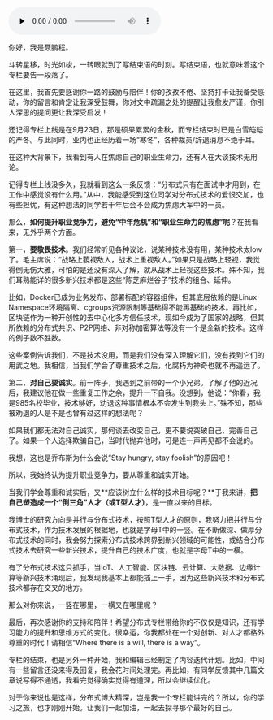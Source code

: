 <audio id="audio" title="结束语 | 为什么说提升职业竞争力要从尊重、诚实开始？" controls="" preload="none"><source id="mp3" src="https://static001.geekbang.org/resource/audio/d1/a0/d157da69fa8ed411ce7972954cab84a0.mp3"></audio>

你好，我是聂鹏程。

斗转星移，时光如梭，一转眼就到了写结束语的时刻。写结束语，也就意味着这个专栏要告一段落了。

在这里，我首先要感谢你一路的鼓励与陪伴！你的孜孜不倦、坚持打卡让我备受感动，你的留言和肯定让我深受鼓舞，你对文中疏漏之处的提醒让我愈发严谨，你引人深思的提问更让我深受启发！

还记得专栏上线是在9月23日，那是硕果累累的金秋，而专栏结束时已是白雪皑皑的严冬。与此同时，业内也正经历着一场“寒冬”，各种裁员/辞退消息不绝于耳。

在这种大背景下，我看到有人在焦虑自己的职业生命力，还有人在大谈技术无用论。

记得专栏上线没多久，我就看到这么一条反馈：“分布式只有在面试中才用到，在工作中感觉没有什么用。”从中，我能感受到这位同学对分布式技术的爱恨交加，也有些担忧，有这种想法的同学若干年后会不会成为焦虑大军中的一员。

那么，**如何提升职业竞争力，避免“中年危机”和“职业生命力的焦虑”呢**？在我看来，无外乎两个方面。

第一，**要敬畏技术**。我们经常听见各种议论，说某种技术没有用，某种技术太low了。毛主席说：“战略上藐视敌人，战术上重视敌人。”如果只是战略上轻视，我觉得倒无伤大雅，可怕的是还没有深入了解，就从战术上轻视这些技术。殊不知，我们耳熟能详的很多新兴技术都是这些“陈芝麻烂谷子”技术的组合、延伸。

比如，Docker已成为业务发布、部署标配的容器组件，但其底层依赖的是Linux Namespace环境隔离、cgroups资源限制等基础得不能再基础的技术。再比如，区块链作为一种开创性的去中心化多方信任技术，现如今成为了国家的战略，但其所依赖的分布式共识、P2P网络、非对称加密算法等没有一个是全新的技术。这样的例子数不胜数。

这些案例告诉我们，不是技术没用，而是我们没有深入理解它们，没有找到它们的用武之地。我相信，当我们学会了尊重技术之后，化腐朽为神奇也就不再遥远了。

第二，**对自己要诚实**。前一阵子，我遇到之前带的一个小兄弟。了解了他的近况后，我建议他在做一些重复工作之余，提升一下自我。没想到，他说：“你看，我是985名校毕业，技术够好，劝退这种事情根本不会发生到我头上。”殊不知，那些被劝退的人是不是也曾有过这样的想法呢？

如果我们都无法对自己诚实，那何谈去改变自己，更不要说突破自己、完善自己了。如果一个人选择欺骗自己，当时代抛弃他时，可是连一声再见都不会说的。

我想，这也是乔布斯为什么会说“Stay hungry, stay foolish”的原因吧！

所以，我始终认为提升职业竞争力，要从尊重和诚实开始。

当我们学会尊重和诚实后，又**应该树立什么样的技术目标呢？**于我来讲，**把自己塑造成一个“倒三角”人才（或T型人才）**，是一直以来的目标。

我博士的研究方向是并行与分布式技术，按照T型人才的原则，我努力把并行与分布式技术，作为技术发展的根据地，也就是字母T中的一竖。在不断做深、做厚分布式技术的同时，我会努力探索分布式技术跨界到新兴领域的可能性，或结合分布式技术去研究一些新兴技术，提升自己的技术广度，也就是字母T中的一横。

有了分布式技术这只抓手，当IoT、人工智能、区块链、云计算、大数据、边缘计算等新兴技术涌现后，我发现我基本上都能插上一手，因为这些新兴技术和分布式技术都存在交叉的地方。

那么对你来说，一竖在哪里，一横又在哪里呢？

最后，再次感谢你的支持和陪伴！希望分布式专栏带给你的不仅仅是知识，还有学习能力的提升和思维方式的变化。很幸运，你我都处在一个对创新、对人才都格外尊重的时代！请相信“Where there is a will, there is a way”。

专栏的结束，也是另外一种开始，我和编辑已经制定了内容迭代计划。比如，中间有一些留言还没来得及回复，我会花时间处理完。再比如，有同学反馈其中几篇文章说写得不通透，我看完觉得确实觉得有道理，所以会继续优化。

对于你来说也是这样，分布式博大精深，岂是我一个专栏能讲完的？所以，你的学习之旅，也才刚刚开始。让我们一起加油，一起去探寻那个最好的自己。


